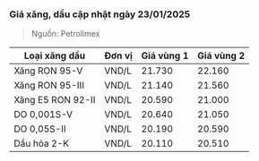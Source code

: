 
### Giá xăng, dầu cập nhật ngày 23/01/2025
> Nguồn: Petrolimex

| Loại xăng dầu     | Đơn vị | Giá vùng 1 | Giá vùng 2 |
|-------------------|--------|------------|------------|
| Xăng RON 95-V     | VND/L  |     21.730 |     22.160 |
| Xăng RON 95-III   | VND/L  |     21.140 |     21.560 |
| Xăng E5 RON 92-II | VND/L  |     20.590 |     21.000 |
| DO 0,001S-V       | VND/L  |     20.640 |     21.050 |
| DO 0,05S-II       | VND/L  |     20.190 |     20.590 |
| Dầu hỏa 2-K       | VND/L  |     20.110 |     20.510 |
